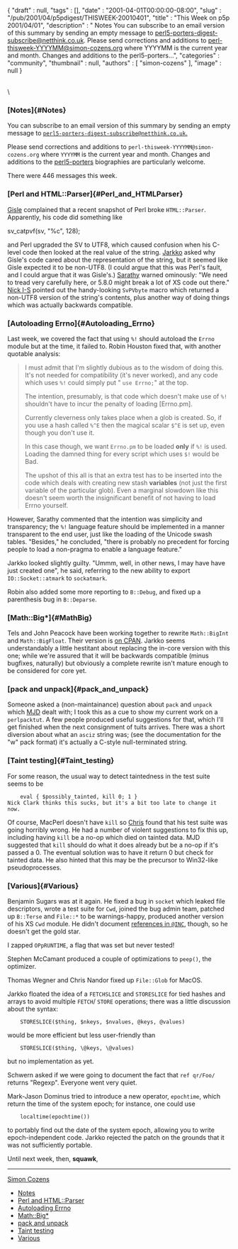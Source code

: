 {
   "draft" : null,
   "tags" : [],
   "date" : "2001-04-01T00:00:00-08:00",
   "slug" : "/pub/2001/04/p5pdigest/THISWEEK-20010401",
   "title" : "This Week on p5p 2001/04/01",
   "description" : " Notes You can subscribe to an email version of this summary by sending an empty message to perl5-porters-digest-subscribe@netthink.co.uk. Please send corrections and additions to perl-thisweek-YYYYMM@simon-cozens.org where YYYYMM is the current year and month. Changes and additions to the perl5-porters...",
   "categories" : "community",
   "thumbnail" : null,
   "authors" : [
      "simon-cozens"
   ],
   "image" : null
}





\
\

### [Notes]{#Notes}

You can subscribe to an email version of this summary by sending an
empty message to
[`perl5-porters-digest-subscribe@netthink.co.uk`.](mailto:perl5-porters-digest-subscribe@netthink.co.uk)

Please send corrections and additions to
`perl-thisweek-YYYYMM@simon-cozens.org` where `YYYYMM` is the current
year and month. Changes and additions to the
[perl5-porters](http://simon-cozens.org/writings/whos-who.html)
biographies are particularly welcome.

There were 446 messages this week.

### [Perl and HTML::Parser]{#Perl_and_HTMLParser}

[Gisle](http://simon-cozens.org/writings/whos-who.html#AAS) complained
that a recent snapshot of Perl broke `HTML::Parser`. Apparently, his
code did something like

sv\_catpvf(sv, "%c", 128);

and Perl upgraded the SV to UTF8, which caused confusion when his
C-level code then looked at the real value of the string.
[Jarkko](http://simon-cozens.org/writings/whos-who.html#HIETANIEMI)
asked why Gisle's code cared about the representation of the string, but
it seemed like Gisle expected it to be non-UTF8. (I could argue that
this was Perl's fault, and I could argue that it was Gisle's.)
[Sarathy](http://simon-cozens.org/writings/whos-who.html#GURUSAMY)
warned ominously: "We need to tread very carefully here, or 5.8.0 might
break a lot of XS code out there." [Nick
I-S](http://simon-cozens.org/writings/whos-who.html#ING-SIMMONS) pointed
out the handy-looking `SvPVbyte` macro which returned a non-UTF8 version
of the string's contents, plus another way of doing things which was
actually backwards compatible.

### [Autoloading Errno]{#Autoloading_Errno}

Last week, we covered the fact that using `%!` should autoload the
`Errno` module but at the time, it failed to. Robin Houston fixed that,
with another quotable analysis:

> I must admit that I'm slightly dubious as to the wisdom of doing this.
> It's not needed for compatibility (it's never worked), and any code
> which uses `%!` could simply put " `use Errno;`" at the top.
>
> The intention, presumably, is that code which doesn't make use of `%!`
> shouldn't have to incur the penalty of loading \[Errno.pm\].
>
> Currently cleverness only takes place when a glob is created. So, if
> you use a hash called `%^E` then the magical scalar `$^E` is set up,
> even though you don't use it.
>
> In this case though, we want `Errno.pm` to be loaded **only** if `%!`
> is used. Loading the damned thing for every script which uses `$!`
> would be Bad.
>
> The upshot of this all is that an extra test has to be inserted into
> the code which deals with creating new stash **variables** (not just
> the first variable of the particular glob). Even a marginal slowdown
> like this doesn't seem worth the insignificant benefit of not having
> to load Errno yourself.

However, Sarathy commented that the intention was simplicity and
transparency; the `%!` language feature should be implemented in a
manner transparent to the end user, just like the loading of the Unicode
swash tables. "Besides," he concluded, "there is probably no precedent
for forcing people to load a non-pragma to enable a language feature."

Jarkko looked slightly guilty. "Ummm, well, in other news, I may have
have just created one", he said, referring to the new ability to export
`IO::Socket::atmark` to `sockatmark`.

Robin also added some more reporting to `B::Debug`, and fixed up a
parenthesis bug in `B::Deparse`.

### [Math::Big\*]{#MathBig}

Tels and John Peacock have been working together to rewrite
`Math::BigInt` and `Math::BigFloat`. Their version is [on
CPAN](http://www.cpan.org/authors/id/T/TE/TELS/). Jarkko seems
understandably a little hestitant about replacing the in-core version
with this one; while we're assured that it will be backwards compatible
(minus bugfixes, naturally) but obviously a complete rewrite isn't
mature enough to be considered for core yet.

### [pack and unpack]{#pack_and_unpack}

Someone asked a (non-maintainance) question about `pack` and `unpack`
which [MJD](http://simon-cozens.org/writings/whos-who.html#DOMINUS)
dealt with; I took this as a cue to show my current work on a
`perlpacktut`. A few people produced useful suggestions for that, which
I'll get finished when the next consignment of tuits arrives. There was
a short diversion about what an `asciz` string was; (see the
documentation for the "w" pack format) it's actually a C-style
null-terminated string.

### [Taint testing]{#Taint_testing}

For some reason, the usual way to detect taintedness in the test suite
seems to be

        eval { $possibly_tainted, kill 0; 1 }
    Nick Clark thinks this sucks, but it's a bit too late to change it now.

Of course, MacPerl doesn't have `kill` so
[Chris](http://simon-cozens.org/writings/whos-who.html#NANDOR) found
that his test suite was going horribly wrong. He had a number of violent
suggestions to fix this up, including having `kill` be a no-op which
died on tainted data. MJD suggested that `kill` should do what it does
already but be a no-op if it's passed a 0. The eventual solution was to
have it return 0 but check for tainted data. He also hinted that this
may be the precursor to Win32-like pseudoprocesses.

### [Various]{#Various}

Benjamin Sugars was at it again. He fixed a bug in `socket` which leaked
file descriptors, wrote a test suite for `Cwd`, joined the bug admin
team, patched up `B::Terse` and `File::*` to be warnings-happy, produced
another version of his XS `Cwd` module. He didn't document [references
in
`@INC`](http://www.xray.mpe.mpg.de/mailing-lists/perl5-porters/2001-02/msg01780.html),
though, so he doesn't get the gold star.

I zapped `OPpRUNTIME`, a flag that was set but never tested!

Stephen McCamant produced a couple of optimizations to `peep()`, the
optimizer.

Thomas Wegner and Chris Nandor fixed up `File::Glob` for MacOS.

Jarkko floated the idea of a `FETCHSLICE` and `STORESLICE` for tied
hashes and arrays to avoid multiple `FETCH`/ `STORE` operations; there
was a little discussion about the syntax:

        STORESLICE($thing, $nkeys, $nvalues, @keys, @values)

would be more efficient but less user-friendly than

        STORESLICE($thing, \@keys, \@values)

but no implementation as yet.

Schwern asked if we were going to document the fact that `ref qr/Foo/`
returns "Regexp". Everyone went very quiet.

Mark-Jason Dominus tried to introduce a new operator, `epochtime`, which
return the time of the system epoch; for instance, one could use

        localtime(epochtime())

to portably find out the date of the system epoch, allowing you to write
epoch-independent code. Jarkko rejected the patch on the grounds that it
was not sufficiently portable.

Until next week, then, **squawk**,

------------------------------------------------------------------------

[Simon Cozens](mailto:simon@brecon.co.uk)
-   [Notes](#Notes)
-   [Perl and HTML::Parser](#Perl_and_HTMLParser)
-   [Autoloading Errno](#Autoloading_Errno)
-   [Math::Big\*](#MathBig)
-   [pack and unpack](#pack_and_unpack)
-   [Taint testing](#Taint_testing)
-   [Various](#Various)


